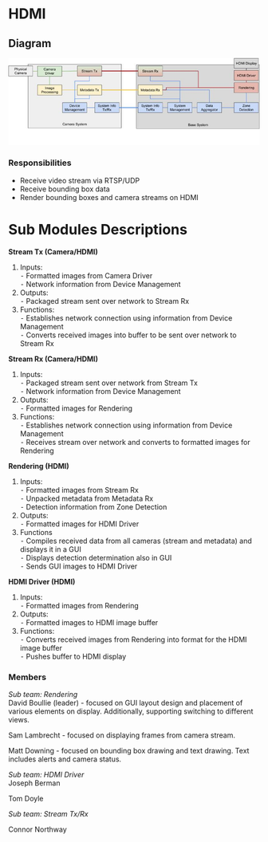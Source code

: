# HDMI

## Diagram

![Top level diagram](../media/top_level_diagram.jpg)

### Responsibilities

- Receive video stream via RTSP/UDP
- Receive bounding box data
- Render bounding boxes and camera streams on HDMI

# Sub Modules Descriptions
**Stream Tx (Camera/HDMI)**  
1. Inputs:  
  ⁃ Formatted images from Camera Driver  
  ⁃ Network information from Device Management  
2. Outputs:  
  ⁃ Packaged stream sent over network to Stream Rx  
3. Functions:  
  ⁃ Establishes network connection using information from Device Management  
  ⁃ Converts received images into buffer to be sent over network to Stream Rx  

**Stream Rx (Camera/HDMI)**  
1. Inputs:  
  ⁃ Packaged stream sent over network from Stream Tx  
  ⁃ Network information from Device Management  
2. Outputs:  
  ⁃ Formatted images for Rendering  
3. Functions:  
  ⁃ Establishes network connection using information from Device Management  
  ⁃ Receives stream over network and converts to formatted images for Rendering  

**Rendering (HDMI)**  
1. Inputs:  
  ⁃ Formatted images from Stream Rx  
  ⁃ Unpacked metadata from Metadata Rx  
  ⁃ Detection information from Zone Detection  
2. Outputs:  
  ⁃ Formatted images for HDMI Driver  
3. Functions  
  ⁃ Compiles received data from all cameras (stream and metadata) and displays it in a GUI  
  ⁃ Displays detection determination also in GUI  
  ⁃ Sends GUI images to HDMI Driver  

**HDMI Driver (HDMI)**  
1. Inputs:  
  ⁃ Formatted images from Rendering  
2. Outputs:  
  ⁃ Formatted images to HDMI image buffer  
3. Functions:  
  ⁃ Converts received images from Rendering into format for the HDMI image buffer  
  ⁃ Pushes buffer to HDMI display  

### Members

*Sub team: Rendering*  
David Boullie (leader) - focused on GUI layout design and placement of various elements on display. Additionally, supporting switching to different views.

Sam Lambrecht - focused on displaying frames from camera stream.

Matt Downing - focused on bounding box drawing and text drawing. Text includes alerts and camera status.

*Sub team: HDMI Driver*  
Joseph Berman

Tom Doyle

*Sub team: Stream Tx/Rx*  

Connor Northway
